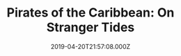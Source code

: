 ---
title: "Pirates of the Caribbean: On Stranger Tides"
year: 2011
date: 2019-04-20T21:57:08.000Z
permalink: /almanac/movies/2019-04-20-pirates-of-the-caribbean-on-stranger-tides/index.html
rating: 3
tmdbid: 1865
---
